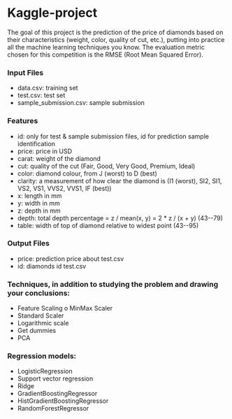 # Kaggle-project

The goal of this project is the prediction of the price of diamonds based on their characteristics (weight, color, quality of cut, etc.), putting into practice all the machine learning techniques you know.
The evaluation metric chosen for this competition is the RMSE (Root Mean Squared Error).

### Input Files
- data.csv: training set
- test.csv: test set
- sample_submission.csv: sample submission

### Features
- id: only for test & sample submission files, id for prediction sample identification
- price: price in USD
- carat: weight of the diamond
- cut: quality of the cut (Fair, Good, Very Good, Premium, Ideal)
- color: diamond colour, from J (worst) to D (best)
- clarity: a measurement of how clear the diamond is (I1 (worst), SI2, SI1, VS2, VS1, VVS2, VVS1, IF (best))
- x: length in mm
- y: width in mm
- z: depth in mm
- depth: total depth percentage = z / mean(x, y) = 2 * z / (x + y) (43--79)
- table: width of top of diamond relative to widest point (43--95)

### Output Files
- price: prediction price about test.csv
- id: diamonds id test.csv

### Techniques, in addition to studying the problem and drawing your conclusions:
- Feature Scaling o MinMax Scaler
- Standard Scaler
- Logarithmic scale
- Get dummies
- PCA

### Regression models:
- LogisticRegression
- Support vector regression
- Ridge
- GradientBoostingRegressor
- HistGradientBoostingRegressor
- RandomForestRegressor
